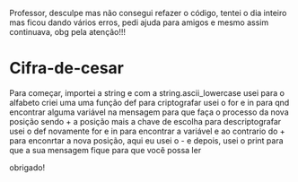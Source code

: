 Professor, desculpe mas não consegui refazer o código, tentei o dia inteiro mas ficou dando vários erros, pedi ajuda para amigos e mesmo assim continuava, obg pela atenção!!!

# Cifra-de-cesar

Para começar, importei a string 
e com a string.ascii_lowercase usei para o alfabeto
criei uma uma função def para criptografar 
usei o for e in para qnd encontrar alguma variável na mensagem 
para que faça o processo da nova posição sendo + a posição mais a chave de escolha
para descriptografar usei o def novamente
for e in para encontrar a variável
e ao contrario do + para enconrtar a nova posição, aqui eu usei o -
e depois, usei o print para que a sua mensagem fique para que você possa ler

obrigado!
